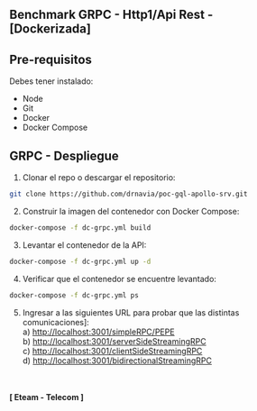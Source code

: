 ## Benchmark GRPC - Http1/Api Rest - [Dockerizada]

## Pre-requisitos
Debes tener instalado:
+ Node
+ Git
+ Docker
+ Docker Compose

## GRPC - Despliegue
1. Clonar el repo o descargar el repositorio:
```bash
git clone https://github.com/drnavia/poc-gql-apollo-srv.git
```
2. Construir la imagen del contenedor con Docker Compose:
```bash
docker-compose -f dc-grpc.yml build
```
3. Levantar el contenedor de la API:
```bash
docker-compose -f dc-grpc.yml up -d
```
4. Verificar que el contenedor se encuentre levantado:
```bash
docker-compose -f dc-grpc.yml ps
```
5. Ingresar a las siguientes URL para probar que las distintas comunicaciones]: <br>
a) [http://localhost:3001/simpleRPC/PEPE](http://localhost:3001/simpleRPC/PEPE) <br>
b) [http://localhost:3001/serverSideStreamingRPC](http://localhost:3001/serverSideStreamingRPC) <br>
c) [http://localhost:3001/clientSideStreamingRPC](http://localhost:3001/clientSideStreamingRPC) <br>
d) [http://localhost:3001/bidirectionalStreamingRPC](http://localhost:3001/bidirectionalStreamingRPC) <br>

<br><br>
**[ Eteam - Telecom ]**